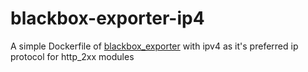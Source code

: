 # blackbox-exporter-ip4

A simple Dockerfile of [blackbox_exporter](https://github.com/prometheus/blackbox_exporter) with ipv4 as it's preferred ip protocol for http_2xx modules
